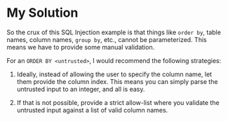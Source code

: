 # My Solution

So the crux of this SQL Injection example is that things like `order by`, table names, column names, `group by`, etc., cannot be parameterized. This means we have to provide some manual validation. 

For an `ORDER BY <untrusted>`, I would recommend the following strategies:

1. Ideally, instead of allowing the user to specify the column name, let them provide the column index. This means you can simply parse the untrusted input to an integer, and all is easy.

2. If that is not possible, provide a strict allow-list where you validate the untrusted input against a list of valid column names.